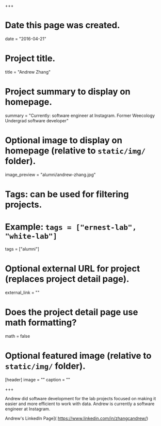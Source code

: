 +++
# Date this page was created.
date = "2016-04-21"

# Project title.
title = "Andrew Zhang"

# Project summary to display on homepage.
summary = "Currently: software engineer at Instagram. Former Weecology Undergrad software developer"

# Optional image to display on homepage (relative to `static/img/` folder).
image_preview = "alumni/andrew-zhang.jpg"

# Tags: can be used for filtering projects.
# Example: `tags = ["ernest-lab", "white-lab"]`
tags = ["alumni"]

# Optional external URL for project (replaces project detail page).
external_link = ""

# Does the project detail page use math formatting?
math = false

# Optional featured image (relative to `static/img/` folder).
[header]
image = ""
caption = ""

+++

Andrew did software development for the lab projects focused on making it easier and more efficient to work with data. Andrew is currently a software engineer at Instagram.

Andrew's LinkedIn Page]( https://www.linkedin.com/in/zhangcandrew/)